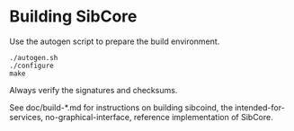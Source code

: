 Building SibCore
================

Use the autogen script to prepare the build environment.

    ./autogen.sh
    ./configure
    make

Always verify the signatures and checksums.

See doc/build-*.md for instructions on building sibcoind,
the intended-for-services, no-graphical-interface, reference
implementation of SibCore.
